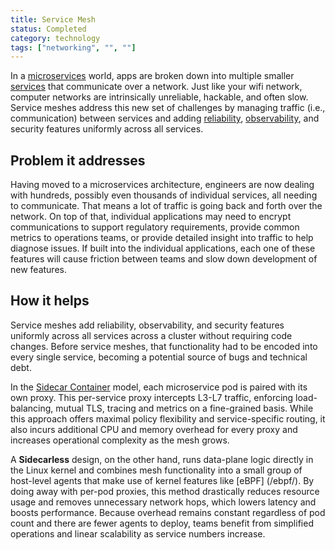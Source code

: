 ```yaml
---
title: Service Mesh
status: Completed
category: technology
tags: ["networking", "", ""]
---
```


In a [microservices](/microservices-architecture/) world, apps are broken down into multiple smaller [services](/service/) that communicate over a network. 
Just like your wifi network, computer networks are intrinsically unreliable, hackable, and often slow. 
Service meshes address this new set of challenges by managing traffic (i.e., communication) between services and 
adding [reliability](/reliability/), [observability](/observability/), and security features uniformly across all services.

## Problem it addresses

Having moved to a microservices architecture, engineers are now dealing with hundreds, 
possibly even thousands of individual services, all needing to communicate. 
That means a lot of traffic is going back and forth over the network. 
On top of that, individual applications may need to encrypt communications to support regulatory requirements, 
provide common metrics to operations teams, or provide detailed insight into traffic to help diagnose issues. 
If built into the individual applications, 
each one of these features will cause friction between teams and slow down development of new features.

## How it helps

Service meshes add reliability, observability, and security features 
uniformly across all services across a cluster without requiring code changes. 
Before service meshes, that functionality had to be encoded into every single service, 
becoming a potential source of bugs and technical debt.

In the [Sidecar Container](/sidecar-container/) model, each microservice pod is paired with its own proxy.
This per-service proxy intercepts L3-L7 traffic, enforcing load-balancing, mutual TLS, 
tracing and metrics on a fine-grained basis.
While this approach offers maximal policy flexibility and service-specific routing,
it also incurs additional CPU and memory overhead for every proxy and increases operational complexity as the mesh grows.

A **Sidecarless** design, on the other hand,
runs data-plane logic directly in the Linux kernel and combines mesh functionality into a small group of host-level agents that make use of kernel features like [eBPF] (/ebpf/).
By doing away with per-pod proxies, this method drastically reduces resource usage and removes unnecessary network hops,
which lowers latency and boosts performance.
Because overhead remains constant regardless of pod count and there are fewer agents to deploy,
teams benefit from simplified operations and linear scalability as service numbers increase.
